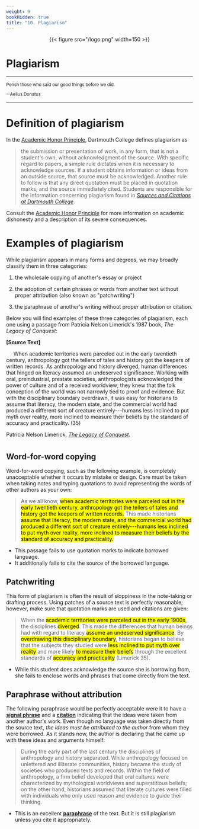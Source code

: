 ```yaml
---
weight: 9
bookHidden: true
title: "10. Plagiarism"
---
```


<div style="text-align:center">{{< figure src="/logo.png" width=150 >}}</div>

# Plagiarism

---

<small>

Perish those who said our good things before we did.

--Aelius Donatus

</small>

---

# Definition of plagiarism


In the [Academic Honor Principle](http://www.dartmouth.edu/judicialaffairs/honor/index.html),
Dartmouth College defines plagiarism as

> the submission or presentation of work, in any form, that is not a
> student's own, without acknowledgment of the source. With specific
> regard to papers, a simple rule dictates when it is necessary to
> acknowledge sources. If a student obtains information or ideas from an
> outside source, that source must be acknowledged. Another rule to
> follow is that any direct quotation must be placed in quotation marks,
> and the source immediately cited. Students are responsible for the
> information concerning plagiarism found in [*Sources and Citations at
> Dartmouth
> College*](http://writing-speech.dartmouth.edu/learning/materials/sources-and-citations-dartmouth).

Consult the [Academic Honor Principle](http://www.dartmouth.edu/judicialaffairs/honor/index.html)
for more information on academic dishonesty and a description of its severe consequences.

# Examples of plagiarism


While plagiarism appears in many forms and degrees, we may broadly
classify them in three categories:

1. the wholesale copying of another's essay or project

2. the adoption of certain phrases or words from another text without proper attribution (also known as "patchwriting")

3. the paraphrase of another's writing without proper attribution or citation.

Below you will find examples of these three categories of plagiarism, each one using a passage from Patricia Nelson Limerick's
1987 book, *The Legacy of Conquest*:

<div class="container">
        <div class="raised-edge">

**[Source Text]**

&nbsp;&nbsp;&nbsp;&nbsp;&nbsp;When academic territories were parceled out in the early twentieth
century, anthropology got the tellers of tales and history got the
keepers of written records. As anthropology and history diverged, human
differences that hinged on literacy assumed an undeserved significance.
Working with oral, preindustrial, prestate societies, anthropologists
acknowledged the power of culture and of a received worldview; they knew
that the folk conception of the world was not narrowly tied to proof and
evidence. But with the disciplinary boundary overdrawn, it was easy for
historians to assume that literacy, the modern state, and the commercial
world had produced a different sort of creature entirely---humans less
inclined to put myth over reality, more inclined to measure their
beliefs by the standard of accuracy and practicality. (35)

Patricia Nelson Limerick, [*The Legacy of
Conquest*](http://libcat.dartmouth.edu/record=b1422593~S1).

 <div class="edge-shadow"></div>
        </div>
      </div>

#

## Word-for-word copying

Word-for-word copying, such as the following example, is completely
unacceptable whether it occurs by mistake or design. Care must be taken
when taking notes and typing quotations to avoid representing the words
of other authors as your own:

>As we all know, <mark>when academic territories were parceled out in the early twentieth century, anthropology got the tellers of tales and history got the keepers of written records.</mark> This made historians <mark>assume that literacy, the modern state, and the commercial world had produced a different sort of creature entirely---humans less inclined to put myth over reality, more inclined to measure their beliefs by the standard of accuracy and practicality.</mark>

- This passage fails to use quotation marks to indicate borrowed language.
- It additionally fails to cite the source of the borrowed language.


## Patchwriting

This form of plagiarism is often the result of sloppiness in the
note-taking or drafting process. Using patches of a source text is
perfectly reasonable; however, make sure that quotation marks are used
and citations are given:

> When the <mark>academic territories were parceled out in the early 1900s</mark>, the disciplines <mark>diverged</mark>. This made the differences that human beings had with regard to literacy <mark>assume an undeserved significance</mark>. By <mark>overdrawing this disciplinary boundary</mark>, historians began to believe that the subjects they studied were <mark>less inclined to put myth over reality</mark> and more likely <mark>to measure their beliefs</mark> through the excellent standards of <mark>accuracy and practicality</mark> (Limerick 35).

- While this student does acknowledge the source she is borrowing from, she fails to enclose words and phrases that come directly from the text.

## Paraphrase without attribution

The following paraphrase would be perfectly acceptable were it to have a
[**signal phrase**](/resources/open-handbook/chapter-8) and a [**citation**](/resources/open-handbook/chapter-11) indicating that the ideas were taken
from another author's work. Even though no language was taken directly
from the source text, *the ideas must be attributed to the author* from
whom they were borrowed. As it stands now, the author is declaring that
he came up with these ideas and arguments himself:

> During the early part of the last century the disciplines of
> anthropology and history separated. While anthropology focused on
> unlettered and illiterate communities, history became the study of
> societies who produced texts and records. Within the field of
> anthropology, a firm belief developed that oral cultures were
> characterized by mythological worldviews and superstitious beliefs; on
> the other hand, historians assumed that literate cultures were filled
> with individuals who only used reason and evidence to guide their
> thinking.

- This is an excellent [**paraphrase**](/resources/open-handbook/chapter-8) of the text. But it is still plagiarism unless you cite it appropriately.



